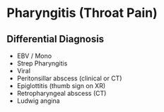 # Pharyngitis (Throat Pain)
## Differential Diagnosis
- EBV / Mono
- Strep Pharyngitis
- Viral
- Peritonsillar abscess (clinical or CT)
- Epiglottitis (thumb sign on XR)
- Retropharyngeal abscess (CT)
- Ludwig angina
